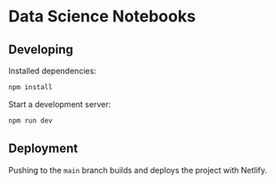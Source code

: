 # Data Science Notebooks

## Developing

Installed dependencies:

```bash
npm install
```

Start a development server:

```bash
npm run dev
```

## Deployment

Pushing to the `main` branch builds and deploys the project with Netlify.

